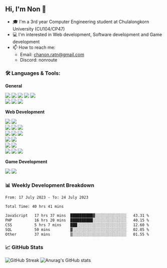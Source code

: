 ## Hi, I'm Non 👋
- 🎓 I'm a 3rd year Computer Engineering student at Chulalongkorn University (CU104/CP47)
- 💻 I'm interested in Web development, Software development and Game development
- 📫 How to reach me: 
  - Email: chanon.ratn@gmail.com
  - Discord: nonroute

### 🛠 Languages & Tools:

**General**

<p>
  <img src="https://img.shields.io/badge/Python-3776AB?logo=Python&logoColor=white&style=flat-square" />
  <img src="https://img.shields.io/badge/C++-00599C?logo=cplusplus&logoColor=white&style=flat-square" />
  <img src="https://img.shields.io/badge/C-A8B9CC?logo=C&logoColor=white&style=flat-square" />
  <img src="https://img.shields.io/badge/Java-C01818?logo=Java&logoColor=white&style=flat-square" />
  <img src="https://img.shields.io/badge/Scala-DC322F?logo=Scala&logoColor=white&style=flat-square" /><br/>
  <img src="https://img.shields.io/badge/GitHub-181717?logo=GitHub&logoColor=white&style=flat-square" />
  <img src="https://img.shields.io/badge/Visual Studio Code-007ACC?logo=Visual+Studio+Code&logoColor=white&style=flat-square" />
  <img src="https://img.shields.io/badge/Google%20Colab-F9AB00?logo=Google%20Colab&logoColor=white&style=flat-square" />
</p>

**Web Development**
<p>
  <img src="https://img.shields.io/badge/HTML-E34F26?logo=HTML5&logoColor=white&style=flat-square" />
  <img src="https://img.shields.io/badge/php-%23777BB4.svg?logo=php&logoColor=white&style=flat-square" /><br/>
  <img src="https://img.shields.io/badge/CSS-1572B6?logo=CSS3&logoColor=white&style=flat-square" />
  <img src="https://img.shields.io/badge/MUI-007FFF?logo=MUI&logoColor=white&style=flat-square" />
  <img src="https://img.shields.io/badge/Tailwind%20CSS-06B6D4?logo=Tailwind%20CSS&logoColor=white&style=flat-square" /><br/>
  <img src="https://img.shields.io/badge/JavaScript-F7DF1E?logo=JavaScript&logoColor=white&style=flat-square" />
  <img src="https://img.shields.io/badge/typescript-%23007ACC?logo=typescript&logoColor=white&style=flat-square" />
  <img src="https://img.shields.io/badge/jquery-%230769AD.svg?logo=jquery&logoColor=white&style=flat-square" /><br/>
  <img src="https://img.shields.io/badge/React-61DAFB?logo=react&logoColor=white&style=flat-square" />
  <img src="https://img.shields.io/badge/next.js-000000?logo=nextdotjs&logoColor=white&style=flat-square" /><br/>
  <img src="https://img.shields.io/badge/Node.js-339933?logo=Node.js&logoColor=white&style=flat-square" />
  <img src="https://img.shields.io/badge/Express-000000?logo=Express&logoColor=white&style=flat-square" /><br/>
  <img src="https://img.shields.io/badge/MongoDB-47A248?logo=MongoDB&logoColor=white&style=flat-square" />
  <img src="https://img.shields.io/badge/MySQL-4479A1?logo=MySQL&logoColor=white&style=flat-square" />
  <img src="https://img.shields.io/badge/Figma-F24E1E?logo=Figma&logoColor=white&style=flat-square" />
</p>

**Game Development**
<p>
  <img src="https://img.shields.io/badge/Unity-000000?logo=Unity&logoColor=white&style=flat-square" />
  <img src="https://img.shields.io/badge/C Sharp-239120?logo=C+Sharp&logoColor=white&style=flat-square" />
</p>

<!--
**Adobe**
<p>
  <img src="https://img.shields.io/badge/Photoshop-31A8FF?logo=Adobe+Photoshop&logoColor=white&style=flat-square" />
  <img src="https://img.shields.io/badge/Lightroom Classic-31A8FF?logo=Adobe+Lightroom Classic&logoColor=white&style=flat-square" />
   <img src="https://img.shields.io/badge/Illustrator-FF9A00?logo=Adobe+Illustrator&logoColor=white&style=flat-square" />
  <img src="https://img.shields.io/badge/Premiere Pro-9999FF?logo=Adobe+Premiere Pro&logoColor=white&style=flat-square" />
</p>

-->
### 📊 Weekly Development Breakdown
<!--START_SECTION:waka-->

```txt
From: 17 July 2023 - To: 24 July 2023

Total Time: 40 hrs 41 mins

JavaScript   17 hrs 37 mins  ██████████▓░░░░░░░░░░░░░░   43.31 %
PHP          16 hrs 20 mins  ██████████░░░░░░░░░░░░░░░   40.15 %
CSS          5 hrs 7 mins    ███░░░░░░░░░░░░░░░░░░░░░░   12.60 %
SQL          50 mins         ▓░░░░░░░░░░░░░░░░░░░░░░░░   02.05 %
Other        37 mins         ▒░░░░░░░░░░░░░░░░░░░░░░░░   01.55 %
```

<!--END_SECTION:waka-->

### 📈 GitHub Stats
![GitHub Streak](https://streak-stats.demolab.com?user=NonRoute&theme=dark&date_format=j%20M%5B%20Y%5D)
![Anurag's GitHub stats](https://github-readme-stats-nonroute.vercel.app/api?username=NonRoute&theme=slateorange&count_private=true&show_icons=true)

<!--
**NonRoute/NonRoute** is a ✨ _special_ ✨ repository because its `README.md` (this file) appears on your GitHub profile.

Here are some ideas to get you started:

- 🔭 I’m currently working on ...
- 🌱 I’m currently learning ...
- 👯 I’m looking to collaborate on ...
- 🤔 I’m looking for help with ...
- 💬 Ask me about ...
- 📫 How to reach me: ...
- 😄 Pronouns: ...
- ⚡ Fun fact: ...
-->
